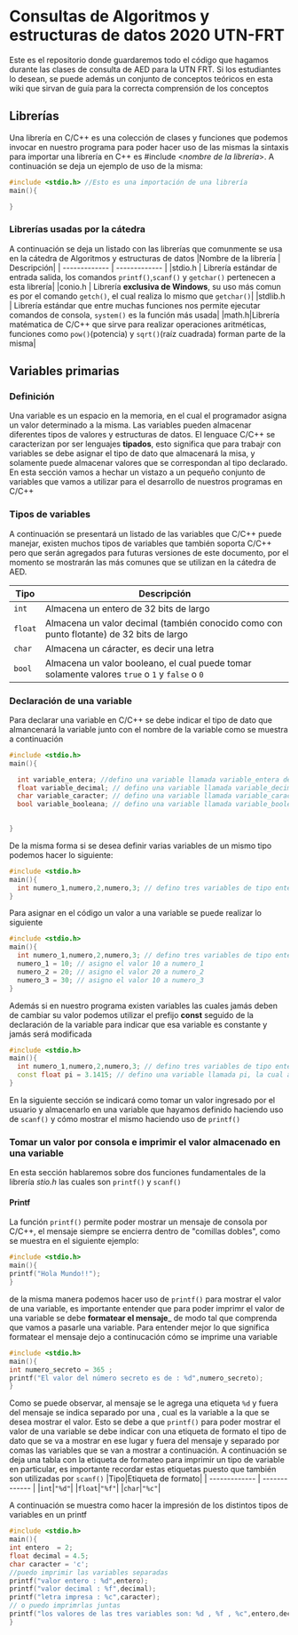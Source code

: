 # Consultas de Algoritmos y estructuras de datos 2020 UTN-FRT
Este es el repositorio donde guardaremos todo el código que hagamos durante las clases de consulta de AED para la UTN FRT.
Si los estudiantes lo desean, se puede además un conjunto de conceptos teóricos en esta wiki que sirvan de guía para la correcta comprensión de los conceptos
## Librerías
Una librería en C/C++ es una colección de clases y funciones que podemos invocar en nuestro programa para poder hacer uso de las mismas la sintaxis para importar una librería en C++ es #include <_nombre de la librería_>. A continuación se deja un ejemplo de uso de la misma:
```C++
#include <stdio.h> //Esto es una importación de una librería
main(){

}
```
### Librerías usadas por la cátedra
A continuación se deja un listado con las librerías que comunmente se usa en la cátedra de Algoritmos y estructuras de datos
|Nombre de la librería | Descripción|
| ------------- | ------------- |
|stdio.h | Librería estándar de entrada salida, los comandos `printf()`,`scanf()` y `getchar()` pertenecen a esta librería|
|conio.h | Librería __exclusiva de Windows__, su uso más comun es por el comando `getch()`, el cual realiza lo mismo que `getchar()`|
|stdlib.h | Librería estándar que entre muchas funciones nos permite ejecutar comandos de consola, `system()` es la función más usada|
|math.h|Librería matématica de C/C++ que sirve para realizar operaciones aritméticas, funciones como `pow()`(potencia) y `sqrt()`(raíz cuadrada) forman parte de la misma|

## Variables primarias
### Definición
Una variable es un espacio en la memoria, en el cual el programador asigna un valor determinado a la misma. Las variables pueden almacenar diferentes tipos de valores y estructuras de datos. El lenguace C/C++ se caracterizan por ser lenguajes __tipados__, esto significa que para trabajr con variables se debe asignar el tipo de dato que almacenará la misa, y solamente puede almacenar valores que se correspondan al tipo declarado. En esta sección vamos a hechar un vistazo a un pequeño conjunto de variables que vamos a utilizar para el desarrollo de nuestros programas en C/C++

### Tipos de variables
A continuación se presentará un listado de las variables que C/C++ puede manejar, existen muchos tipos  de variables que también soporta C/C++ pero que serán agregados para futuras versiones de este documento, por el momento se mostrarán las más comunes que se utilizan en la cátedra de AED.

|Tipo|Descripción|
| ------------- | ------------- |
|`int`|Almacena un entero de 32 bits de largo|
|`float`|Almacena un valor decimal (también conocido como con punto flotante) de 32 bits de largo|
|`char`|Almacena un cáracter, es decir una letra|
|`bool`|Almacena un valor booleano, el cual puede tomar solamente valores `true` o `1` y `false` o `0`|

### Declaración de una variable
Para declarar una variable en C/C++ se debe indicar el tipo de dato que almancenará la variable junto con el nombre de la variable como se muestra a continuación
```C++
#include <stdio.h>
main(){

  int variable_entera; //defino una variable llamada variable_entera de tipo int
  float variable_decimal; // defino una variable llamada variable_decimal de tipo float
  char variable_caracter; // defino una variable llamada variable_caracter de tipo char
  bool variable_booleana; // defino una variable llamada variable_booleana de tipo bool

  
}
```
De la misma forma si se desea definir varias variables de un mismo tipo podemos hacer lo siguiente:
```C++
#include <stdio.h>
main(){
  int numero_1,numero,2,numero,3; // defino tres variables de tipo entero en una misma linea
}
```
Para asignar en el código un valor a una variable se puede realizar lo siguiente
```C++
#include <stdio.h>
main(){
  int numero_1,numero,2,numero,3; // defino tres variables de tipo entero en una misma linea
  numero_1 = 10; // asigno el valor 10 a numero_1
  numero_2 = 20; // asigno el valor 20 a numero_2
  numero_3 = 30; // asigno el valor 10 a numero_3
}
```
Además si en nuestro programa existen variables las cuales jamás deben de cambiar su valor podemos utilizar el prefijo __const__ seguido de la declaración de la variable para indicar que esa variable es constante y jamás será modificada
```C++
#include <stdio.h>
main(){
  int numero_1,numero,2,numero,3; // defino tres variables de tipo entero en una misma linea
  const float pi = 3.1415; // defino una variable llamada pi, la cual al ser constante jamás cambiará su valor, el cual es 3.1415
}
```
En la siguiente sección se indicará como tomar un valor ingresado por el usuario y almacenarlo en una variable que hayamos definido haciendo uso de `scanf()` y cómo mostrar el mismo haciendo uso de `printf()`
### Tomar un valor por consola e imprimir el valor almacenado en una variable
En esta sección hablaremos sobre dos funciones fundamentales de la librería _stio.h_ las cuales son `printf()` y `scanf()`
#### Printf
La función `printf()` permite poder mostrar un mensaje de consola por C/C++, el mensaje siempre se encierra dentro de "comillas dobles", como se muestra en el siguiente ejemplo:
```C++
#include <stdio.h>
main(){
printf("Hola Mundo!!");
}
```
de la misma manera podemos hacer uso de `printf()` para mostrar el valor de una variable, es importante entender que para poder imprimr el valor de una variable se debe __formatear el mensaje___ de modo tal que comprenda que vamos a pasarle una variable. Para entender mejor lo que significa formatear el mensaje dejo a continucación cómo se imprime una variable

```C++
#include <stdio.h>
main(){
int numero_secreto = 365 ;
printf("El valor del número secreto es de : %d",numero_secreto); 
}
```
Como se puede observar, al mensaje se le agrega una etiqueta `%d` y fuera del mensaje se indica separado por una , cual es la variable a la que se desea mostrar el valor. Esto se debe a que `printf()` para poder mostrar el valor de una variable se debe indicar con una etiqueta de formato el tipo de dato que se va a mostrar en ese lugar y fuera del mensaje y separado por comas las variables que se van a mostrar a continuación. A continuación se deja una tabla con la etiqueta de formateo para imprimir un tipo de variable en particular, es importante recordar estas etiquetas puesto que también son utilizadas por `scanf()`
|Tipo|Etiqueta de formato|
| ------------- | ------------- |
|`int`|`"%d"`|
|`float`|`"%f"`|
|`char`|`"%c"`|

A continuación se muestra como hacer la impresión de los distintos tipos de variables en un printf
```C++
#include <stdio.h>
main(){
int entero  = 2;
float decimal = 4.5;
char caracter = 'c';
//puedo imprimir las variables separadas 
printf("valor entero : %d",entero);
printf("valor decimal : %f",decimal);
printf("letra impresa : %c",caracter);
// o puedo imprimrlas juntas
printf("los valores de las tres variables son: %d , %f , %c",entero,decimal,caracter);
}
```


